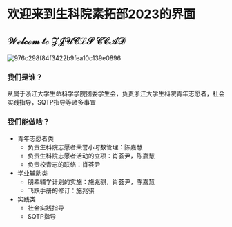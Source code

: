 # 欢迎来到生科院素拓部2023的界面
## $\mathcal{Welcom\ to\ ZJUCLS\ CCAD}$
![976c298f84f3422b9fea10c139e0896](https://github.com/AIB001/AIB001.github.io/assets/141569168/5c48147e-fcf5-41c9-a132-8fb3ac108d15)
### 我们是谁？
从属于浙江大学生命科学学院团委学生会，负责浙江大学生科院青年志愿者，社会实践指导，SQTP指导等诸多事宜
### 我们能做啥？
+ 青年志愿者类
    + 负责生科院志愿者荣誉小时数管理：陈嘉慧
    + 负责生科院志愿者活动的立项：肖荟尹，陈嘉慧
    + 负责校青志的联络：肖荟尹
+ 学业辅助类
    + 朋辈辅学计划的实施：施兆骐，肖荟尹，陈嘉慧
    + 飞跃手册的修订：施兆骐
+ 实践类
  + 社会实践指导
  + SQTP指导
